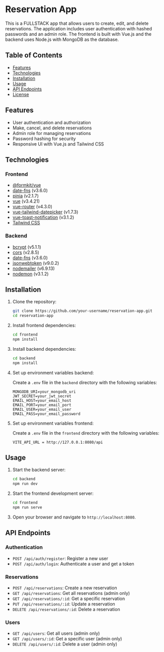 # Reservation App

This is a FULLSTACK app that allows users to create, edit, and delete reservations. The application includes user authentication with hashed passwords and an admin role. The frontend is built with Vue.js and the backend uses Node.js with MongoDB as the database.

## Table of Contents

- [Features](#features)
- [Technologies](#technologies)
- [Installation](#installation)
- [Usage](#usage)
- [API Endpoints](#api-endpoints)
- [License](#license)

## Features

- User authentication and authorization
- Make, cancel, and delete reservations
- Admin role for managing reservations
- Password hashing for security
- Responsive UI with Vue.js and Tailwind CSS

## Technologies

### Frontend

- [@formkit/vue](https://formkit.com/)
- [date-fns](https://date-fns.org/) (v3.6.0)
- [pinia](https://pinia.vuejs.org/) (v2.1.7)
- [vue](https://vuejs.org/) (v3.4.21)
- [vue-router](https://router.vuejs.org/) (v4.3.0)
- [vue-tailwind-datepicker](https://github.com/kenhyuwa/vue-tailwind-datepicker) (v1.7.3)
- [vue-toast-notification](https://github.com/ankurk91/vue-toast-notification) (v3.1.2)
- [Tailwind CSS](https://tailwindcss.com/)

### Backend

- [bcrypt](https://www.npmjs.com/package/bcrypt) (v5.1.1)
- [cors](https://www.npmjs.com/package/cors) (v2.8.5)
- [date-fns](https://date-fns.org/) (v3.6.0)
- [jsonwebtoken](https://www.npmjs.com/package/jsonwebtoken) (v9.0.2)
- [nodemailer](https://nodemailer.com/about/) (v6.9.13)
- [nodemon](https://www.npmjs.com/package/nodemon) (v3.1.2)

## Installation

1. Clone the repository:
    ```bash
    git clone https://github.com/your-username/reservation-app.git
    cd reservation-app
    ```

2. Install frontend dependencies:
    ```bash
    cd frontend
    npm install
    ```

3. Install backend dependencies:
    ```bash
    cd backend
    npm install
    ```

4. Set up environment variables backend:

   Create a `.env` file in the `backend` directory with the following variables:
    ```env
    MONGODB_URI=your_mongodb_uri
    JWT_SECRET=your_jwt_secret
    EMAIL_HOST=your_email_host
    EMAIL_PORT=your_email_port
    EMAIL_USER=your_email_user
    EMAIL_PASS=your_email_password
    ```

5. Set up environment variables frontend:

   Create a `.env` file in the `frontend` directory with the following variables:
    ```env
    VITE_API_URL = http://127.0.0.1:8080/api
    ```

## Usage

1. Start the backend server:
    ```bash
    cd backend
    npm run dev
    ```

2. Start the frontend development server:
    ```bash
    cd frontend
    npm run serve
    ```

3. Open your browser and navigate to `http://localhost:8080`.

## API Endpoints

### Authentication

- `POST /api/auth/register`: Register a new user
- `POST /api/auth/login`: Authenticate a user and get a token

### Reservations

- `POST /api/reservations`: Create a new reservation
- `GET /api/reservations`: Get all reservations (admin only)
- `GET /api/reservations/:id`: Get a specific reservation
- `PUT /api/reservations/:id`: Update a reservation
- `DELETE /api/reservations/:id`: Delete a reservation

### Users

- `GET /api/users`: Get all users (admin only)
- `GET /api/users/:id`: Get a specific user (admin only)
- `DELETE /api/users/:id`: Delete a user (admin only)



